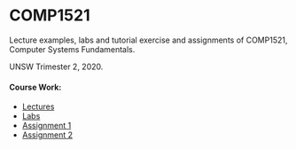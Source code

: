 # COMP1521

Lecture examples, labs and tutorial exercise and assignments of COMP1521, Computer Systems Fundamentals.  

UNSW Trimester 2, 2020.
&nbsp;
#### Course Work: 
* [Lectures](https://webcms3.cse.unsw.edu.au/DPST1092/20T2/resources/45554) 
* [Labs](https://webcms3.cse.unsw.edu.au/DPST1092/20T2/resources/45529)
* [Assignment 1](https://cgi.cse.unsw.edu.au/~dp1092/20T2/assignments/assign1/index.php)
* [Assignment 2](https://cgi.cse.unsw.edu.au/~dp1092/20T2/assignments/assign2/index.php)
